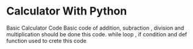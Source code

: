 # Calculator With Python
Basic Calculator Code
Basic code of addition, subraction , division and multiplication should be done this code.
while loop , if condition and def function 
used to crete this code 
